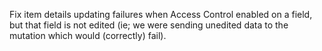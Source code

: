 Fix item details updating failures when Access Control enabled on a field, but that field is not edited (ie; we were sending unedited data to the mutation which would (correctly) fail).